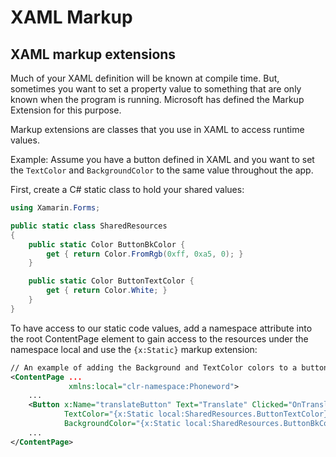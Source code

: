 # XAML Markup

## XAML markup extensions

Much of your XAML definition will be known at compile time. But, sometimes you want to set a property value to something that are only known when the program is running. Microsoft has defined the Markup Extension for this purpose.

Markup extensions are classes that you use in XAML to access runtime values.

Example: Assume you have a button defined in XAML and you want to set the `TextColor` and `BackgroundColor` to the same value throughout the app.

First, create a C# static class to hold your shared values:

```cs
using Xamarin.Forms;

public static class SharedResources
{
    public static Color ButtonBkColor {
        get { return Color.FromRgb(0xff, 0xa5, 0); }
    }

    public static Color ButtonTextColor {
        get { return Color.White; }
    }
}
```

To have access to our static code values, add a namespace attribute into the root ContentPage element to gain access to the resources under the namespace local and use the `{x:Static}` markup extension:

```xml
// An example of adding the Background and TextColor colors to a button
<ContentPage ...
             xmlns:local="clr-namespace:Phoneword">
    ...
    <Button x:Name="translateButton" Text="Translate" Clicked="OnTranslate"
            TextColor="{x:Static local:SharedResources.ButtonTextColor}"
            BackgroundColor="{x:Static local:SharedResources.ButtonBkColor}" />
    ...
</ContentPage>
```